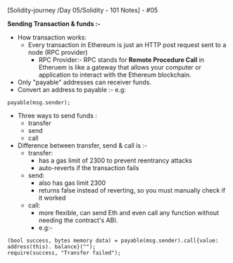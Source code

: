 [Solidity-journey /Day 05/Solidity - 101 Notes] - #05


**Sending Transaction & funds :-** 

- How transaction works: 
     - Every transaction in Ethereum is just an HTTP post request sent to a node (RPC provider)
         - RPC Provider:- RPC stands for **Remote Procedure Call** in Etheruem is like a gateway that allows your computer or application to interact with the Ethereum blockchain.
 - Only "payable" addresses can receiver funds.
 - Convert an address to payable :- e.g:
```
payable(msg.sender);
```

- Three ways to send funds : 
     - transfer 
     - send 
     - call 
 - Difference between transfer, send & call is :-
     - transfer: 
        - has a gas limit of 2300 to prevent reentrancy attacks 
        - auto-reverts if the transaction fails 
    - send:
        - also has gas limit 2300
        - returns false instead of reverting, so you must manually check if it worked 
    - call: 
        - more flexible, can send Eth and even call any function without needing the contract's ABI.
        - e.g:-
```
(bool success, bytes memory data) = payable(msg.sender).call{value: address(this). balance}(""); 
require(success, "Transfer failed");
```
